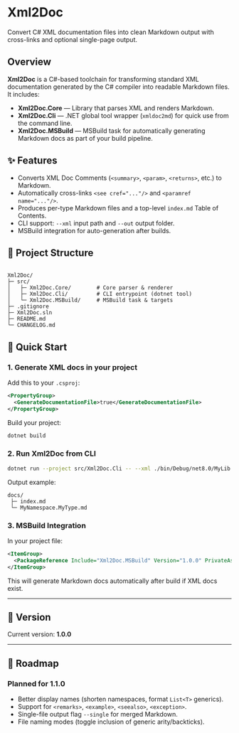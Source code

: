 # Xml2Doc

Convert C# XML documentation files into clean Markdown output with cross-links and optional single-page output.

## Overview

**Xml2Doc** is a C#-based toolchain for transforming standard XML documentation generated by the C# compiler into readable Markdown files. It includes:

- **Xml2Doc.Core** — Library that parses XML and renders Markdown.
- **Xml2Doc.Cli** — .NET global tool wrapper (`xmldoc2md`) for quick use from the command line.
- **Xml2Doc.MSBuild** — MSBuild task for automatically generating Markdown docs as part of your build pipeline.

## ✨ Features

- Converts XML Doc Comments (`<summary>`, `<param>`, `<returns>`, etc.) to Markdown.
- Automatically cross-links `<see cref="..."/>` and `<paramref name="..."/>`.
- Produces per-type Markdown files and a top-level `index.md` Table of Contents.
- CLI support: `--xml` input path and `--out` output folder.
- MSBuild integration for auto-generation after builds.

## 🧱 Project Structure

```

Xml2Doc/
├─ src/
│   ├─ Xml2Doc.Core/        # Core parser & renderer
│   ├─ Xml2Doc.Cli/         # CLI entrypoint (dotnet tool)
│   └─ Xml2Doc.MSBuild/     # MSBuild task & targets
├─ .gitignore
├─ Xml2Doc.sln
├─ README.md
└─ CHANGELOG.md

````

## 🚀 Quick Start

### 1. Generate XML docs in your project

Add this to your `.csproj`:
```xml
<PropertyGroup>
  <GenerateDocumentationFile>true</GenerateDocumentationFile>
</PropertyGroup>
````

Build your project:

```bash
dotnet build
```

### 2. Run Xml2Doc from CLI

```bash
dotnet run --project src/Xml2Doc.Cli -- --xml ./bin/Debug/net8.0/MyLib.xml --out ./docs
```

Output example:

```
docs/
 ├─ index.md
 └─ MyNamespace.MyType.md
```

### 3. MSBuild Integration

In your project file:

```xml
<ItemGroup>
  <PackageReference Include="Xml2Doc.MSBuild" Version="1.0.0" PrivateAssets="all" />
</ItemGroup>
```

This will generate Markdown docs automatically after build if XML docs exist.

---

## 🧩 Version

Current version: **1.0.0**

---

## 🧰 Roadmap

### Planned for **1.1.0**

* Better display names (shorten namespaces, format `List<T>` generics).
* Support for `<remarks>`, `<example>`, `<seealso>`, `<exception>`.
* Single-file output flag `--single` for merged Markdown.
* File naming modes (toggle inclusion of generic arity/backticks).
